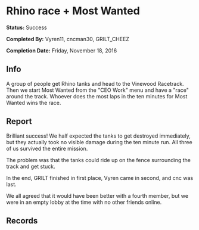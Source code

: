 # Rhino race + Most Wanted

**Status:** Success

**Completed By:** Vyren11, cncman30, GRILT_CHEEZ

**Completion Date:** Friday, November 18, 2016


## Info
A group of people get Rhino tanks and head to the Vinewood Racetrack. Then we start Most Wanted from the "CEO Work" menu and have a "race" around the track. Whoever does the most laps in the ten minutes for Most Wanted wins the race. 

## Report
Brilliant success! We half expected the tanks to get destroyed immediately, but they actually took no visible damage during the ten minute run. All three of us survived the entire mission. 

The problem was that the tanks could ride up on the fence surrounding the track and get stuck. 

In the end, GRILT finished in first place, Vyren came in second, and cnc was last. 

We all agreed that it would have been better with a fourth member, but we were in an empty lobby at the time with no other friends online. 

## Records